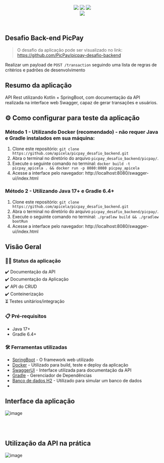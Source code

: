 

<p align="center">
  <img src="https://img.shields.io/badge/Kotlin-000?&style=for-the-badge&logo=kotlin&logoColor=yellow"/>
  <img src="https://img.shields.io/badge/Spring-000?style=for-the-badge&logo=spring&logoColor=green"/>
    <img src="https://img.shields.io/badge/Docker-000?style=for-the-badge&logo=docker&logoColor=white">  
<br><img src="http://img.shields.io/static/v1?label=STATUS&message=CONCLUÍDO&color=red&style=for-the-badge"/>
</p><br>


## Desafio Back-end PicPay

> O desafio da aplicação pode ser visualizado no link: https://github.com/PicPay/picpay-desafio-backend

Realizar um payload de `POST /transaction` seguindo uma lista de regras de critérios e padrões de desenvolvimento

## Resumo da aplicação

API Rest utilizando Kotlin + SpringBoot, com documentação da API realizada na interface web Swagger, capaz de gerar transações e usuários.

## ⚙️ Como configurar para teste da aplicação
### Método 1 - Utilizando Docker (recomendado) - não requer Java e Gradle instalados em sua máquina:
1. Clone este repositório: ``` git clone https://github.com/apicela/picpay_desafio_backend.git ```
2. Abra o terminal no diretório do arquivo `picpay_desafio_backend/picpay/`.
3. Execute o seguinte comando no terminal: ```docker build -t picpay_apicela . && docker run -p 8080:8080 picpay_apicela```
4. Acesse a interface pelo navegador: http://localhost:8080/swagger-ui/index.html
   <br>
### Método 2 - Utilizando Java 17+ e Gradle 6.4+
1. Clone este repositório: ``` git clone https://github.com/apicela/picpay_desafio_backend.git ```
2. Abra o terminal no diretório do arquivo `picpay_desafio_backend/picpay/`.
3. Execute o seguinte comando no terminal: ```./gradlew build && ./gradlew bootRun```
4. Acesse a interface pelo navegador: http://localhost:8080/swagger-ui/index.html
   <br>

## Visão Geral

### 👨‍💻 Status da aplicação

✔️ Documentação da API<br>
✔️  Documentação da Aplicação <br>
✔️ API do CRUD<br>
✔️ Conteinerização <br>
⏳ Testes unitários/integração <br>


### 📋 Pré-requisitos

* Java 17+ <br>
* Gradle 6.4+<br>
### 🛠️ Ferramentas utilizadas

* [SpringBoot](https://spring.io/) - O framework web utilizado
* [Docker](https://www.docker.com/) - Utilizado para build, teste e deploy da aplicação
* [SwaggerUI](https://swagger.io/tools/swagger-ui/) - Interface utilizada para documentação da API
* [Gradle](https://gradle.org/) - Gerenciador de Dependências
* [Banco de dados H2](https://www.h2database.com/html/main.html) - Utilizado para simular um banco de dados
* 
## Interface da aplicação
![image](https://github.com/apicela/picpay_desafio_backend/assets/105384228/f8db87ad-ae8f-46f2-9f3a-7497820ce8a8)

<br><br>

## Utilização da API na prática
![image](https://github.com/apicela/picpay_desafio_backend/assets/105384228/234c48d1-49ff-4f0e-86d7-7f79f51c71c0)

<br>


